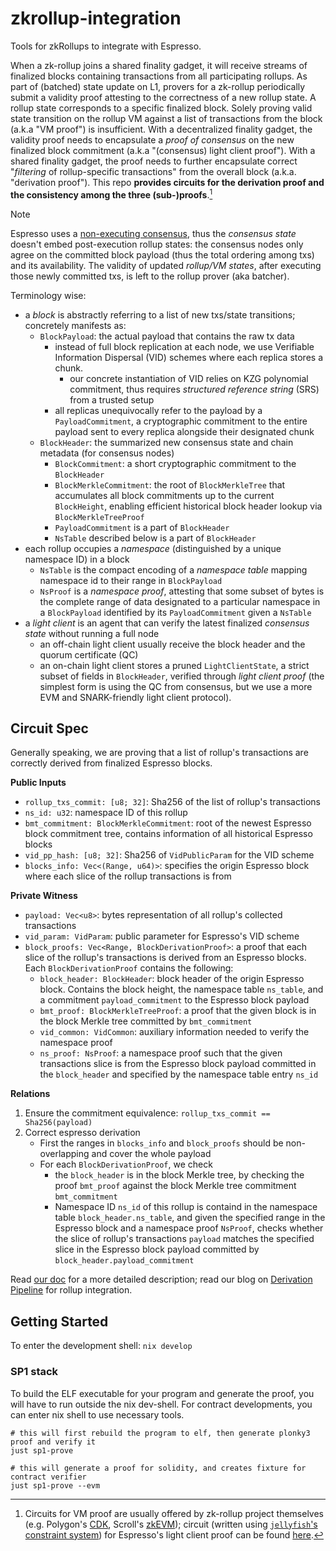 # zkrollup-integration

Tools for zkRollups to integrate with Espresso.

When a zk-rollup joins a shared finality gadget, it will receive streams of finalized blocks containing transactions from all participating rollups.
As part of (batched) state update on L1, provers for a zk-rollup periodically submit a validity proof attesting to the correctness of a new rollup state.
A rollup state corresponds to a specific finalized block.
Solely proving valid state transition on the rollup VM against a list of transactions from the block (a.k.a "VM proof") is insufficient.
With a decentralized finality gadget, the validity proof needs to encapsulate a _proof of consensus_ on the new finalized block commitment (a.k.a "(consensus) light client proof").
With a shared finality gadget, the proof needs to further encapsulate correct "_filtering_ of rollup-specific transactions" from the overall block (a.k.a. "derivation proof").
This repo **provides circuits for the derivation proof and the consistency among the three (sub-)proofs**.[^1]

[^1]: Circuits for VM proof are usually offered by zk-rollup project themselves (e.g. Polygon's [CDK](https://docs.polygon.technology/cdk/overview/), Scroll's [zkEVM](https://github.com/scroll-tech/zkevm-circuits)); circuit (written using [`jellyfish`'s constraint system](https://github.com/EspressoSystems/jellyfish/blob/main/relation/src/constraint_system.rs)) for Espresso's light client proof can be found [here](https://github.com/EspressoSystems/espresso-sequencer/blob/main/hotshot-state-prover/src/circuit.rs).

> [!NOTE]
> Espresso uses a [non-executing consensus](https://eprint.iacr.org/2024/1189), thus the _consensus state_ doesn't embed post-execution rollup states: the consensus nodes only agree on the committed block payload (thus the total ordering among txs) and its availability.
> The validity of updated _rollup/VM states_, after executing those newly committed txs, is left to the rollup prover (aka batcher).

Terminology wise: 
- a _block_ is abstractly referring to a list of new txs/state transitions; concretely manifests as:
    - `BlockPayload`: the actual payload that contains the raw tx data
        - instead of full block replication at each node, we use Verifiable Information Dispersal (VID) schemes where each replica stores a chunk. 
            - our concrete instantiation of VID relies on KZG polynomial commitment, thus requires _structured reference string_ (SRS) from a trusted setup
        - all replicas unequivocally refer to the payload by a `PayloadCommitment`, a cryptographic commitment to the entire payload sent to every replica alongside their designated chunk
    - `BlockHeader`: the summarized new consensus state and chain metadata (for consensus nodes)
        - `BlockCommitment`: a short cryptographic commitment to the `BlockHeader`
        - `BlockMerkleCommitment`: the root of `BlockMerkleTree` that accumulates all block commitments up to the current `BlockHeight`, enabling efficient historical block header lookup via `BlockMerkleTreeProof`
        - `PayloadCommitment` is a part of `BlockHeader`
        - `NsTable` described below is a part of `BlockHeader`
- each rollup occupies a _namespace_ (distinguished by a unique namespace ID) in a block
    - `NsTable` is the compact encoding of a _namespace table_ mapping namespace id to their range in `BlockPayload`
    - `NsProof` is a _namespace proof_, attesting that some subset of bytes is the complete range of data designated to a particular namespace in a `BlockPayload` identified by its `PayloadCommitment` given a `NsTable`
- a _light client_ is an agent that can verify the latest finalized _consensus state_ without running a full node
    - an off-chain light client usually receive the block header and the quorum certificate (QC)
    - an on-chain light client stores a pruned `LightClientState`, a strict subset of fields in `BlockHeader`, verified through _light client proof_ (the simplest form is using the QC from consensus, but we use a more EVM and SNARK-friendly light client protocol).

## Circuit Spec

Generally speaking, we are proving that a list of rollup's transactions are correctly derived from finalized Espresso blocks.

**Public Inputs**
- `rollup_txs_commit: [u8; 32]`: Sha256 of the list of rollup's transactions
- `ns_id: u32`: namespace ID of this rollup
- `bmt_commitment: BlockMerkleCommitment`: root of the newest Espresso block commitment tree, contains information of all historical Espresso blocks
- `vid_pp_hash: [u8; 32]`: Sha256 of `VidPublicParam` for the VID scheme
- `blocks_info: Vec<(Range, u64)>`: specifies the origin Espresso block where each slice of the rollup transactions is from

**Private Witness**

- `payload: Vec<u8>`: bytes representation of all rollup's collected transactions
- `vid_param: VidParam`: public parameter for Espresso's VID scheme
- `block_proofs: Vec<Range, BlockDerivationProof>`: a proof that each slice of the rollup's transactions is derived from an Espresso blocks. Each `BlockDerivationProof` contains the following:
    - `block_header: BlockHeader`: block header of the origin Espresso block. Contains the block height, the namespace table `ns_table`, and a commitment `payload_commitment` to the Espresso block payload
    - `bmt_proof: BlockMerkleTreeProof`: a proof that the given block is in the block Merkle tree committed by `bmt_commitment`
    - `vid_common: VidCommon`: auxiliary information needed to verify the namespace proof
    - `ns_proof: NsProof`: a namespace proof such that the given transactions slice is from the Espresso block payload committed in the `block_header` and specified by the namespace table entry `ns_id`

**Relations**
1. Ensure the commitment equivalence: `rollup_txs_commit == Sha256(payload)`
2. Correct espresso derivation
    - First the ranges in `blocks_info` and `block_proofs` should be non-overlapping and cover the whole payload
    - For each `BlockDerivationProof`, we check
        - the `block_header` is in the block Merkle tree, by checking the proof `bmt_proof` against the block Merkle tree commitment `bmt_commitment`
        - Namespace ID `ns_id` of this rollup is containd in the namespace table `block_header.ns_table`, and given the specified range in the Espresso block and a namespace proof `NsProof`, checks whether the slice of rollup's transactions `payload` matches the specified slice in the Espresso block payload committed by `block_header.payload_commitment`

Read [our doc](https://github.com/EspressoSystems/espresso-sequencer/blob/main/doc/zk-integration.md) for a more detailed description;
read our blog on [Derivation Pipeline](https://hackmd.io/@EspressoSystems/the-derivation-pipeline) for rollup integration.

## Getting Started

To enter the development shell: `nix develop`

### SP1 stack

To build the ELF executable for your program and generate the proof, you will have to run outside the nix dev-shell.
For contract developments, you can enter nix shell to use necessary tools.

```
# this will first rebuild the program to elf, then generate plonky3 proof and verify it
just sp1-prove

# this will generate a proof for solidity, and creates fixture for contract verifier
just sp1-prove --evm
```
